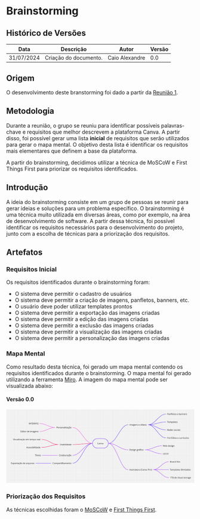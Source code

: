 # Brainstorming

## Histórico de Versões

| Data       | Descrição             | Autor          | Versão |
|------------|-----------------------|----------------|--------|
| 31/07/2024 | Criação do documento. | Caio Alexandre | 0.0    |

## Origem

O desenvolvimento deste branstorming foi dado a partir da
[Reunião 1](../atas/reuniao1.md).

## Metodologia

Durante a reunião, o grupo se reuniu para identificar possíveis palavras-chave
e requisitos que melhor descrevem a plataforma Canva. A partir disso, foi
possível gerar uma lista **inicial** de requisitos que serão utilizados para
gerar o mapa mental. O objetivo desta lista é identificar os requisitos mais
elementares que definem a base da plataforma.

A partir do brainstorming, decidimos utilizar a técnica de MoSCoW e First Things
First para priorizar os requisitos identificados.

## Introdução

A ideia do brainstorming consiste em um grupo de pessoas se reunir para gerar
ideias e soluções para um problema específico. O brainstorming é uma técnica
muito utilizada em diversas áreas, como por exemplo, na área de desenvolvimento
de software. A partir dessa técnica, foi possível identificar os requisitos
necessários para o desenvolvimento do projeto, junto com a escolha de técnicas
para a priorização dos requisitos.

## Artefatos

### Requisitos Inicial

Os requisitos identificados durante o brainstorming foram:

* O sistema deve permitir o cadastro de usuários
* O sistema deve permitir a criação de imagens, panfletos, banners, etc.
* O usuário deve poder utilizar templates prontos
* O sistema deve permitir a exportação das imagens criadas
* O sistema deve permitir a edição das imagens criadas
* O sistema deve permitir a exclusão das imagens criadas
* O sistema deve permitir a visualização das imagens criadas
* O sistema deve permitir a personalização das imagens criadas

### Mapa Mental

Como resultado desta técnica, foi gerado um mapa mental contendo os requisitos
identificados durante o brainstorming. O mapa mental foi gerado utilizando a
ferramenta [Miro](https://miro.com/). A imagem do mapa mental pode ser
visualizada abaixo:

#### Versão 0.0

![Mapa Mental](../images/elicitacao/Mapa-Mental.png)

### Priorização dos Requisitos

As técnicas escolhidas foram o [MoSCoW](moscow.md) e
[First Things First](first_things.md).
